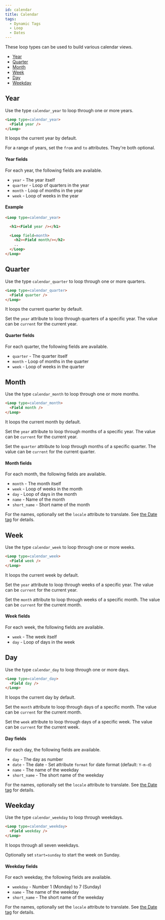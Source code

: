 ```yaml
---
id: calendar
title: Calendar
tags:
  - Dynamic Tags
  - Loop
  - Dates
---
```

These loop types can be used to build various calendar views.

- [Year](#year)
- [Quarter](#quarter)
- [Month](#month)
- [Week](#week)
- [Day](#day)
- [Weekday](#weekday)

## Year

Use the type `calendar_year` to loop through one or more years.

```html
<Loop type=calendar_year>
  <Field year />
</Loop>
```

It loops the current year by default.

For a range of years, set the `from` and `to` attributes. They're both optional.

#### Year fields

For each year, the following fields are available.

- `year` - The year itself
- `quarter` - Loop of quarters in the year
- `month` - Loop of months in the year
- `week` - Loop of weeks in the year

#### Example

```html
<Loop type=calendar_year>

  <h1><Field year /></h1>

  <Loop field=month>
    <h2><Field month/></h2>
    ..
  </Loop>
</Loop>
```

## Quarter

Use the type `calendar_quarter` to loop through one or more quarters.

```html
<Loop type=calendar_quarter>
  <Field quarter />
</Loop>
```

It loops the current quarter by default.

Set the `year` attribute to loop through quarters of a specific year. The value can be `current` for the current year.

#### Quarter fields

For each quarter, the following fields are available.

- `quarter` - The quarter itself
- `month` - Loop of months in the quarter
- `week` - Loop of weeks in the quarter

## Month

Use the type `calendar_month` to loop through one or more months.

```html
<Loop type=calendar_month>
  <Field month />
</Loop>
```

It loops the current month by default.

Set the `year` attribute to loop through months of a specific year. The value can be `current` for the current year.

Set the `quarter` attribute to loop through months of a specific quarter. The value can be `current` for the current quarter.

#### Month fields

For each month, the following fields are available.

- `month` - The month itself
- `week` - Loop of weeks in the month
- `day` - Loop of days in the month
- `name` - Name of the month
- `short_name` - Short name of the month

For the names, optionally set the `locale` attribute to translate. See [the Date tag](/docs/learning-guides/dynamic-tags/date) for details.

## Week

Use the type `calendar_week` to loop through one or more weeks.

```html
<Loop type=calendar_week>
  <Field week />
</Loop>
```

It loops the current week by default.

Set the `year` attribute to loop through weeks of a specific year. The value can be `current` for the current year.

Set the `month` attribute to loop through weeks of a specific month. The value can be `current` for the current month.

#### Week fields

For each week, the following fields are available.

- `week` - The week itself
- `day` - Loop of days in the week

## Day

Use the type `calendar_day` to loop through one or more days.

```html
<Loop type=calendar_day>
  <Field day />
</Loop>
```

It loops the current day by default.

Set the `month` attribute to loop through days of a specific month. The value can be `current` for the current month.

Set the `week` attribute to loop through days of a specific week. The value can be `current` for the current week.

#### Day fields

For each day, the following fields are available.

- `day` - The day as number
- `date` - The date - Set attribute `format` for date format (default: `Y-m-d`)
- `name` - The name of the weekday
- `short_name` - The short name of the weekday

For the names, optionally set the `locale` attribute to translate. See [the Date tag](/docs/learning-guides/dynamic-tags/date#locale) for details.

## Weekday

Use the type `calendar_weekday` to loop through weekdays.

```html
<Loop type=calendar_weekday>
  <Field weekday />
</Loop>
```

It loops through all seven weekdays.

Optionally set `start=sunday` to start the week on Sunday.

#### Weekday fields

For each weekday, the following fields are available.

- `weekday` - Number 1 (Monday) to 7 (Sunday)
- `name` - The name of the weekday
- `short_name` - The short name of the weekday

For the names, optionally set the `locale` attribute to translate. See [the Date tag](/docs/learning-guides/dynamic-tags/date#locale) for details.